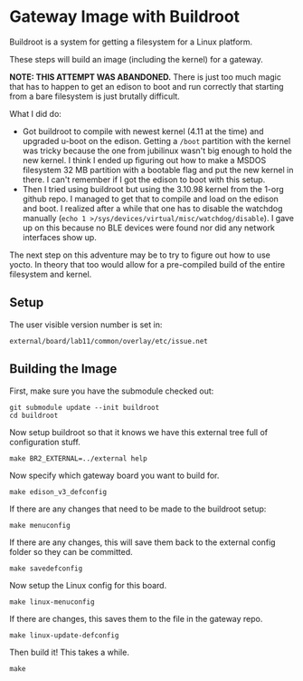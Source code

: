 Gateway Image with Buildroot
============================

Buildroot is a system for getting a filesystem for a Linux platform.

These steps will build an image (including the kernel) for a gateway.

**NOTE: THIS ATTEMPT WAS ABANDONED.** There is just too much magic that has to
happen to get an edison to boot and run correctly that starting from a bare
filesystem is just brutally difficult.

What I did do:

- Got buildroot to compile with newest kernel (4.11 at the time) and upgraded
u-boot on the edison. Getting a `/boot` partition with the kernel was tricky
because the one from jubilinux wasn't big enough to hold the new kernel.
I think I ended up figuring out how to make a MSDOS filesystem 32 MB partition
with a bootable flag and put the new kernel in there. I can't remember if I got
the edison to boot with this setup.
- Then I tried using buildroot but using the 3.10.98 kernel from the 1-org
github repo. I managed to get that to compile and load on the edison and boot.
I realized after a while that one has to disable the watchdog manually
(`echo 1 >/sys/devices/virtual/misc/watchdog/disable`). I gave up on this
because no BLE devices were found nor did any network interfaces show
up.

The next step on this adventure may be to try to figure out how to use
yocto. In theory that too would allow for a pre-compiled build of the entire
filesystem and kernel.

Setup
-----

The user visible version number is set in:

    external/board/lab11/common/overlay/etc/issue.net

Building the Image
------------------

First, make sure you have the submodule checked out:

    git submodule update --init buildroot
    cd buildroot

Now setup buildroot so that it knows we have this external tree full of
configuration stuff.

    make BR2_EXTERNAL=../external help

Now specify which gateway board you want to build for.

    make edison_v3_defconfig

If there are any changes that need to be made to the buildroot setup:

    make menuconfig

If there are any changes, this will save them back to the external config
folder so they can be committed.

    make savedefconfig

Now setup the Linux config for this board.

    make linux-menuconfig

If there are changes, this saves them to the file in the gateway repo.

    make linux-update-defconfig

Then build it! This takes a while.

    make
